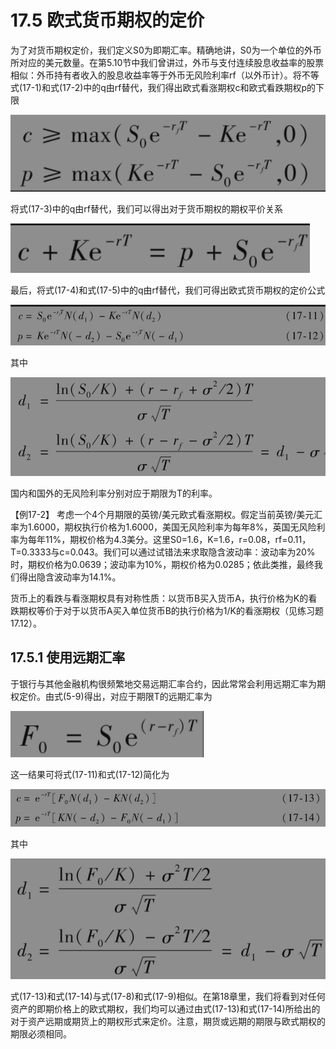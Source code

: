 # 17.5 欧式货币期权的定价

为了对货币期权定价，我们定义S0为即期汇率。精确地讲，S0为一个单位的外币所对应的美元数量。在第5.10节中我们曾讲过，外币与支付连续股息收益率的股票相似：外币持有者收入的股息收益率等于外币无风险利率rf（以外币计）。将不等式(17-1)和式(17-2)中的q由rf替代，我们得出欧式看涨期权c和欧式看跌期权p的下限

![](images/2024-03-05-15-06-10.png)

将式(17-3)中的q由rf替代，我们可以得出对于货币期权的期权平价关系

![](images/2024-03-05-15-06-28.png)

最后，将式(17-4)和式(17-5)中的q由rf替代，我们可得出欧式货币期权的定价公式

![](images/2024-03-05-15-06-47.png)

其中

![](images/2024-03-05-15-07-04.png)

国内和国外的无风险利率分别对应于期限为T的利率。

【例17-2】 考虑一个4个月期限的英镑/美元欧式看涨期权。假定当前英镑/美元汇率为1.6000，期权执行价格为1.6000，美国无风险利率为每年8%，英国无风险利率为每年11%，期权价格为4.3美分。这里S0=1.6，K=1.6，r=0.08，rf=0.11，T=0.3333与c=0.043。我们可以通过试错法来求取隐含波动率：波动率为20%时，期权价格为0.0639；波动率为10%，期权价格为0.0285；依此类推，最终我们得出隐含波动率为14.1%。

货币上的看跌与看涨期权具有对称性质：以货币B买入货币A，执行价格为K的看跌期权等价于对于以货币A买入单位货币B的执行价格为1/K的看涨期权（见练习题17.12）。

## 17.5.1 使用远期汇率

于银行与其他金融机构很频繁地交易远期汇率合约，因此常常会利用远期汇率为期权定价。由式(5-9)得出，对应于期限T的远期汇率为

![](images/2024-03-05-15-07-56.png)

这一结果可将式(17-11)和式(17-12)简化为

![](images/2024-03-05-15-08-13.png)

其中

![](images/2024-03-05-15-08-30.png)

式(17-13)和式(17-14)与式(17-8)和式(17-9)相似。在第18章里，我们将看到对任何资产的即期价格上的欧式期权，我们均可以通过由式(17-13)和式(17-14)所给出的对于资产远期或期货上的期权形式来定价。注意，期货或远期的期限与欧式期权的期限必须相同。

